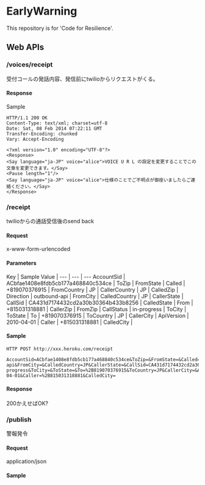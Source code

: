 EarlyWarning
============

This repository is for 'Code for Resilience'.

## Web APIs

### /voices/receipt

受付コールの発話内容、発信前にtwilioからリクエストがくる。

#### Response

Sample

```
HTTP/1.1 200 OK
Content-Type: text/xml; charset=utf-8
Date: Sat, 08 Feb 2014 07:22:11 GMT
Transfer-Encoding: chunked
Vary: Accept-Encoding

<?xml version="1.0" encoding="UTF-8"?>
<Response>
<Say language="ja-JP" voice="alice">VOICE U R L の設定を変更することでこの文章を変更できます。</Say>
<Pause length="1"/>
<Say language="ja-JP" voice="alice">仕様のことでご不明点が御座いましたらご連絡ください。</Say>
</Response>
```


### /receipt

twilioからの通話受信後のsend back

#### Request

x-www-form-urlencoded

#### Parameters

Key | Sample Value |
--- | --- | ---
AccountSid | ACbfae1408e8fdb5cb177a468840c534ce | 
ToZip | 
FromState | 
Called | +819070376915 | 
FromCountry | JP | 
CallerCountry | JP | 
CalledZip | 
Direction | outbound-api | 
FromCity | 
CalledCountry | JP | 
CallerState | 
CallSid | CA431d7174432cd2a30b30364b433b8256 | 
CalledState | 
From | +815031318881 | 
CallerZip | 
FromZip | 
CallStatus | in-progress | 
ToCity | 
ToState | 
To | +819070376915 | 
ToCountry | JP | 
CallerCity | 
ApiVersion | 2010-04-01 | 
Caller | +815031318881 | 
CalledCity | 

#### Sample

```
HTTP POST http://xxx.heroku.com/receipt

AccountSid=ACbfae1408e8fdb5cb177a468840c534ce&ToZip=&FromState=&Called=%2B819070376915&FromCountry=JP&CallerCountry=JP&CalledZip=&Direction=outbound-api&FromCity=&CalledCountry=JP&CallerState=&CallSid=CA431d7174432cd2a30b30364b433b8256&CalledState=&From=%2B815031318881&CallerZip=&FromZip=&CallStatus=in-progress&ToCity=&ToState=&To=%2B819070376915&ToCountry=JP&CallerCity=&ApiVersion=2010-04-01&Caller=%2B815031318881&CalledCity=
```

#### Response

200かえせばOK?


### /publish

警報発令

#### Request

application/json


#### Sample


